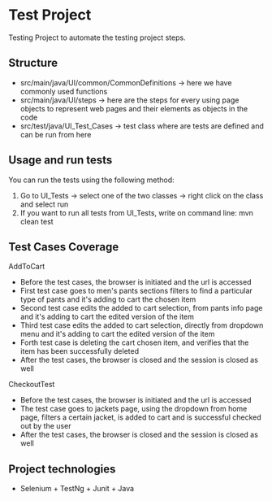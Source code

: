# Test Project

Testing Project to automate the testing project steps.

## Structure
- src/main/java/UI/common/CommonDefinitions -> here we have commonly used functions
- src/main/java/UI/steps -> here are the steps for every using page objects to represent web pages and their elements as objects in the code
- src/test/java/UI_Test_Cases -> test class where are tests are defined and can be run from here

## Usage and run tests
You can run the tests using the following method:
1. Go to UI_Tests -> select one of the two classes -> right click on the class and select run
2. If you want to run all tests from UI_Tests, write on command line: mvn clean test

## Test Cases Coverage
AddToCart
- Before the test cases, the browser is initiated and the url is accessed
- First test case goes to men's pants sections filters to find a particular type of pants and it's adding to cart the chosen item
- Second test case edits the added to cart selection, from pants info page and it's adding to cart the edited version of the item
- Third test case edits the added to cart selection, directly from dropdown menu and it's adding to cart the edited version of the item
- Forth test case is deleting the cart chosen item, and verifies that the item has been successfully deleted
- After the test cases, the browser is closed and the session is closed as well

CheckoutTest
- Before the test cases, the browser is initiated and the url is accessed
- The test case goes to jackets page, using the dropdown from home page, filters a certain jacket, is added to cart and is successful checked out by the user
- After the test cases, the browser is closed and the session is closed as well


## Project technologies
- Selenium + TestNg + Junit + Java
